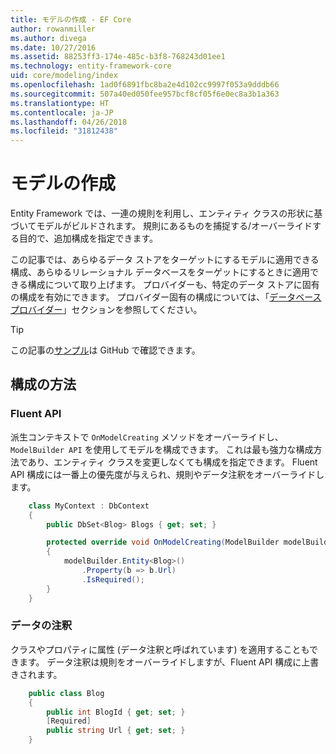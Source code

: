 ```yaml
---
title: モデルの作成 - EF Core
author: rowanmiller
ms.author: divega
ms.date: 10/27/2016
ms.assetid: 88253ff3-174e-485c-b3f8-768243d01ee1
ms.technology: entity-framework-core
uid: core/modeling/index
ms.openlocfilehash: 1ad0f6891fbc8ba2e4d102cc9997f053a9dddb66
ms.sourcegitcommit: 507a40ed050fee957bcf8cf05f6e0ec8a3b1a363
ms.translationtype: HT
ms.contentlocale: ja-JP
ms.lasthandoff: 04/26/2018
ms.locfileid: "31812438"
---
```

# <a name="creating-a-model"></a>モデルの作成

Entity Framework では、一連の規則を利用し、エンティティ クラスの形状に基づいてモデルがビルドされます。 規則にあるものを捕捉する/オーバーライドする目的で、追加構成を指定できます。

この記事では、あらゆるデータ ストアをターゲットにするモデルに適用できる構成、あらゆるリレーショナル データベースをターゲットにするときに適用できる構成について取り上げます。 プロバイダーも、特定のデータ ストアに固有の構成を有効にできます。 プロバイダー固有の構成については、「[データベース プロバイダー](../providers/index.md)」セクションを参照してください。

> [!TIP]  
> この記事の[サンプル](https://github.com/aspnet/EntityFramework.Docs/tree/master/samples)は GitHub で確認できます。

## <a name="methods-of-configuration"></a>構成の方法

### <a name="fluent-api"></a>Fluent API

派生コンテキストで `OnModelCreating` メソッドをオーバーライドし、`ModelBuilder API` を使用してモデルを構成できます。 これは最も強力な構成方法であり、エンティティ クラスを変更しなくても構成を指定できます。 Fluent API 構成には一番上の優先度が与えられ、規則やデータ注釈をオーバーライドします。

<!-- [!code-csharp[Main](samples/core/Modeling/FluentAPI/Samples/Required.cs?range=5-15&highlight=5-10)] -->

``` csharp
    class MyContext : DbContext
    {
        public DbSet<Blog> Blogs { get; set; }

        protected override void OnModelCreating(ModelBuilder modelBuilder)
        {
            modelBuilder.Entity<Blog>()
                .Property(b => b.Url)
                .IsRequired();
        }
    }
```

### <a name="data-annotations"></a>データの注釈

クラスやプロパティに属性 (データ注釈と呼ばれています) を適用することもできます。 データ注釈は規則をオーバーライドしますが、Fluent API 構成に上書きされます。

<!-- [!code-csharp[Main](samples/core/Modeling/DataAnnotations/Samples/Required.cs?range=11-16&highlight=4)] -->
``` csharp
    public class Blog
    {
        public int BlogId { get; set; }
        [Required]
        public string Url { get; set; }
    }
```
